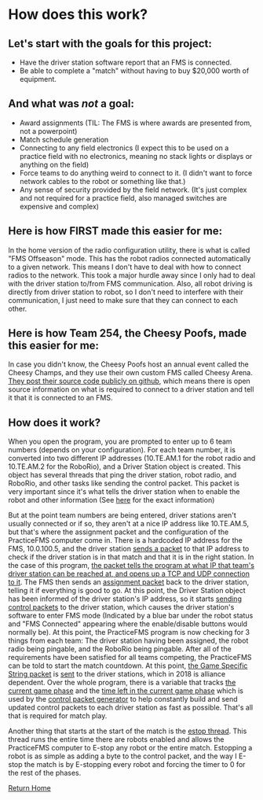 # How does this work?

## Let's start with the goals for this project:
* Have the driver station software report that an FMS is connected.
* Be able to complete a "match" without having to buy $20,000 worth of equipment.

## And what was _not_ a goal:
* Award assignments (TIL: The FMS is where awards are presented from, not a powerpoint)
* Match schedule generation
* Connecting to any field electronics (I expect this to be used on a practice field with no electronics, meaning no stack lights or displays or anything on the field)
* Force teams to do anything weird to connect to it. (I didn't want to force network cables to the robot or something like that.)
* Any sense of security provided by the field network. (It's just complex and not required for a practice field, also managed switches are expensive and complex)

## Here is how FIRST made this easier for me:
In the home version of the radio configuration utility, there is what is called "FMS Offseason" mode. This has the robot radios connected automatically to a given network. This means I don't have to deal with how to connect radios to the network. This took a major hurdle away since I only had to deal with the driver station to/from FMS communication.
Also, all robot driving is directly from driver station to robot, so I don't need to interfere with their communication, I just need to make sure that they can connect to each other.

## Here is how Team 254, the Cheesy Poofs, made this easier for me:
In case you didn't know, the Cheesy Poofs host an annual event called the Cheesy Champs, and they use their own custom FMS called Cheesy Arena.
[They post their source code publicly on github](https://github.com/Team254/Cheesy-Arena), which means there is open source information on what is required to connect to a driver station and tell it that it is connected to an FMS.

## How does it work?
When you open the program, you are prompted to enter up to 6 team numbers (depends on your configuration). For each team number, it is converted into two different IP addresses (10.TE.AM.1 for the robot radio and 10.TE.AM.2 for the RoboRio), and a Driver Station object is created. This object has several threads that ping the driver station, robot radio, and RoboRio, and other tasks like sending the control packet. This packet is very important since it's what tells the driver station when to enable the robot and other information (See [here](https://github.com/MoSadie/PracticeFMS/blob/eb711122961ce81e93aee656db2f40d6dc7a0ade/PFMS/DriverStation.cs#L116-L170) for the exact information)

But at the point team numbers are being entered, driver stations aren't usually connected or if so, they aren't at a nice IP address like 10.TE.AM.5, but that's where the assignment packet and the configuration of the PracticeFMS computer come in. There is a hardcoded IP address for the FMS, 10.0.100.5, and the driver station [sends a packet](https://github.com/MoSadie/PracticeFMS/blob/eb711122961ce81e93aee656db2f40d6dc7a0ade/PFMS/Main.cs#L341-L353) to that IP address to check if the driver station is in that match and that it is in the right station. In the case of this program, [the packet tells the program at what IP that team's driver station can be reached at, and opens up a TCP and UDP connection to it](https://github.com/MoSadie/PracticeFMS/blob/eb711122961ce81e93aee656db2f40d6dc7a0ade/PFMS/DriverStation.cs#L94-L99). The FMS then sends an [assignment packet](https://github.com/MoSadie/PracticeFMS/blob/eb711122961ce81e93aee656db2f40d6dc7a0ade/PFMS/Main.cs#L375-L380) back to the driver station, telling it if everything is good to go. At this point, the Driver Station object has been informed of the driver station's IP address, so it starts [sending control packets](https://github.com/MoSadie/PracticeFMS/blob/eb711122961ce81e93aee656db2f40d6dc7a0ade/PFMS/DriverStation.cs#L172-L186) to the driver station, which causes the driver station's software to enter FMS mode (Indicated by a blue bar under the robot status and "FMS Connected" appearing where the enable/disable buttons would normally be). At this point, the PracticeFMS program is now checking for 3 things from each team: The driver station having been assigned, the robot radio being pingable, and the RoboRio being pingable. After all of the requirements have been satisfied for all teams competing, the PracticeFMS can be told to start the match countdown. At this point, [the Game Specific String packet](https://github.com/MoSadie/PracticeFMS/blob/eb711122961ce81e93aee656db2f40d6dc7a0ade/PFMS/DriverStation.cs#L188-L208) is [sent](https://github.com/MoSadie/PracticeFMS/blob/eb711122961ce81e93aee656db2f40d6dc7a0ade/PFMS/DriverStation.cs#L210-L217) to the driver stations, which in 2018 is alliance dependent.
Over the whole program, there is a variable that tracks [the current game phase](https://github.com/MoSadie/PracticeFMS/blob/eb711122961ce81e93aee656db2f40d6dc7a0ade/PFMS/Main.cs#L42) and the [time left in the current game phase](https://github.com/MoSadie/PracticeFMS/blob/eb711122961ce81e93aee656db2f40d6dc7a0ade/PFMS/Main.cs#L44) which is used by the [control packet generator](https://github.com/MoSadie/PracticeFMS/blob/eb711122961ce81e93aee656db2f40d6dc7a0ade/PFMS/DriverStation.cs#L116-L170) to help constantly build and send updated control packets to each driver station as fast as possible. That's all that is required for match play.

Another thing that starts at the start of the match is the [estop thread](https://github.com/MoSadie/PracticeFMS/blob/eb711122961ce81e93aee656db2f40d6dc7a0ade/PFMS/Main.cs#L77-L113). This thread runs the entire time there are robots enabled and allows the PracticeFMS computer to E-stop any robot or the entire match. Estopping a robot is as simple as adding a byte to the control packet, and the way I E-stop the match is by E-stopping every robot and forcing the timer to 0 for the rest of the phases.

[Return Home](index.md)
